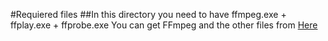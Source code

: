 #Requiered files
##In this directory you need to have ffmpeg.exe + ffplay.exe + ffprobe.exe
You can get FFmpeg and the other files from [Here](https://github.com/BtbN/FFmpeg-Builds/releases?after=autobuild-2021-10-09-12-22)

